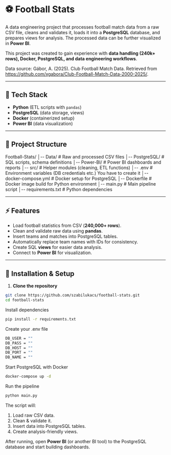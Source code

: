 # ⚽ Football Stats

A data engineering project that processes football match data from a raw CSV file, cleans and validates it, loads it into a **PostgreSQL** database, and prepares views for analysis. The processed data can be further visualized in **Power BI**.  

This project was created to gain experience with **data handling (240k+ rows), Docker, PostgreSQL, and data engineering workflows**.  

Data source: Gábor, A. (2025). Club Football Match Data. Retrieved from https://github.com/xgabora/Club-Football-Match-Data-2000-2025/.

---

## 🚀 Tech Stack
- **Python** (ETL scripts with `pandas`)  
- **PostgreSQL** (data storage, views)  
- **Docker** (containerized setup)  
- **Power BI** (data visualization)  

---



## 📂 Project Structure
Football-Stats/
│-- Data/ # Raw and processed CSV files
│-- PostgreSQL/ # SQL scripts, schema definitions
│-- Power-BI/ # Power BI dashboards and reports
│-- src/ # Helper modules (cleaning, ETL functions)
│-- .env # Environment variables (DB credentials etc.) You have to create it
│-- docker-compose.yml # Docker setup for PostgreSQL
│-- Dockerfile # Docker image build for Python environment
│-- main.py # Main pipeline script
│-- requirements.txt # Python dependencies

---

## ⚡ Features
- Load football statistics from CSV (**240,000+ rows**).  
- Clean and validate raw data using **pandas**.  
- Insert teams and matches into PostgreSQL tables.  
- Automatically replace team names with IDs for consistency.  
- Create SQL **views** for easier data analysis.  
- Connect to **Power BI** for visualization.  

---

## 🔧 Installation & Setup

1. **Clone the repository**  
```bash
git clone https://github.com/szabilukacs/football-stats.git
cd football-stats
```

Install dependencies
```bash
pip install -r requirements.txt
```

Create your .env file
```bash
DB_USER = ""
DB_PASS = ""
DB_HOST = ""
DB_PORT = ""
DB_NAME = ""
```

Start PostgreSQL with Docker
```bash
docker-compose up -d
```
Run the pipeline
```bash
python main.py
```

The script will:  
1. Load raw CSV data.  
2. Clean & validate it.  
3. Insert data into PostgreSQL tables.  
4. Create analysis-friendly views.  

After running, open **Power BI** (or another BI tool) to the PostgreSQL database and start building dashboards.  



